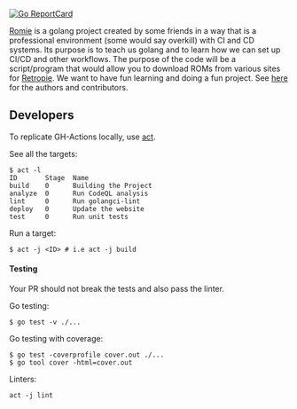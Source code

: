 [![Go ReportCard](https://goreportcard.com/badge/github.com/drpaneas/romie)](https://goreportcard.com/report/github.com/drpaneas/romie)

[Romie](https://github.com/romie-gr/romie) is a golang project created by some
friends in a way that is a professional environment (some would say overkill)
with CI and CD systems. Its purpose is to teach us golang and to learn how we
can set up CI/CD and other workflows. The purpose of the code will be a
script/program that would allow you to download ROMs from various sites for
[Retropie](https://retropie.org.uk/). We want to have fun learning and doing a
fun project. See [here](https://github.com/drpaneas/romie/blob/master/README.md#contributors-)
for the authors and contributors.


## Developers

To replicate GH-Actions locally, use [act](https://github.com/nektos/act).

See all the targets:

```shell
$ act -l
ID       Stage  Name
build    0      Building the Project
analyze  0      Run CodeQL analysis
lint     0      Run golangci-lint
deploy   0      Update the website
test     0      Run unit tests
```

Run a target:

```shell
$ act -j <ID> # i.e act -j build
```

#### Testing

Your PR should not break the tests and also pass the linter.

Go testing:

```shell
$ go test -v ./...
```

Go testing with coverage:

```shell
$ go test -coverprofile cover.out ./...
$ go tool cover -html=cover.out
```

Linters:

```shell
act -j lint
```
